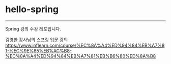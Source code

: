 # hello-spring
---
Spring 강의 수강 레포입니다. 

김영한 강사님의 스프링 입문 강의
https://www.inflearn.com/course/%EC%8A%A4%ED%94%84%EB%A7%81-%EC%9E%85%EB%AC%B8-%EC%8A%A4%ED%94%84%EB%A7%81%EB%B6%80%ED%8A%B8
